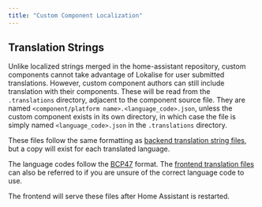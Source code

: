 ```yaml
---
title: "Custom Component Localization"
---
```


## Translation Strings
Unlike localized strings merged in the home-assistant repository, custom components cannot take advantage of Lokalise for user submitted translations. However, custom component authors can still include translation with their components. These will be read from the `.translations` directory, adjacent to the component source file. They are named `<component/platform name>.<language_code>.json`, unless the custom component exists in its own directory, in which case the file is simply named `<language_code>.json` in the `.translations` directory.

These files follow the same formatting as [backend translation string files](/developers/internationalization/backend_localization/), but a copy will exist for each translated language.

The language codes follow the [BCP47](https://tools.ietf.org/html/bcp47) format. The [frontend translation files](https://github.com/home-assistant/home-assistant-polymer/tree/master/translations) can also be referred to if you are unsure of the correct language code to use.

The frontend will serve these files after Home Assistant is restarted.

